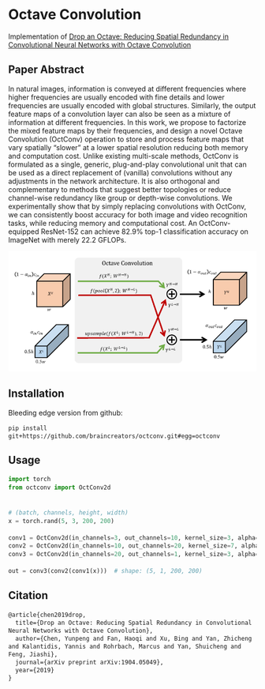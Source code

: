 # Octave Convolution

Implementation of [Drop an Octave: Reducing Spatial Redundancy in
Convolutional Neural Networks with Octave Convolution](https://arxiv.org/pdf/1904.05049.pdf)


## Paper Abstract

In natural images, information is conveyed at different frequencies 
where higher frequencies are usually encoded with fine details and 
lower frequencies are usually encoded with global structures. 
Similarly, the output feature maps of a convolution layer can also be 
seen as a mixture of information at different frequencies. 
In this work, we propose to factorize the mixed feature maps by their 
frequencies, and design a novel Octave Convolution (OctConv) operation 
to store and process feature maps that vary spatially “slower” at a lower 
spatial resolution reducing both memory and computation cost. Unlike existing 
multi-scale methods, OctConv is formulated as a single, generic, plug-and-play 
convolutional unit that can be used as a direct replacement 
of (vanilla) convolutions without any adjustments in the network architecture. 
It is also orthogonal and complementary to methods that suggest better 
topologies or reduce channel-wise redundancy like group or depth-wise convolutions. 
We experimentally show that by simply replacing convolutions with OctConv, 
we can consistently boost accuracy for both image and video recognition tasks, 
while reducing memory and computational cost. 
An OctConv-equipped ResNet-152 can achieve 82.9% top-1 classification accuracy on
 ImageNet with merely 22.2 GFLOPs.


![schema](assets/octconv.png)

## Installation 

Bleeding edge version from github:

    pip install git+https://github.com/braincreators/octconv.git#egg=octconv

## Usage

```python
import torch
from octconv import OctConv2d


# (batch, channels, height, width)
x = torch.rand(5, 3, 200, 200)

conv1 = OctConv2d(in_channels=3, out_channels=10, kernel_size=3, alpha=(0., 0.5), padding=1)
conv2 = OctConv2d(in_channels=10, out_channels=20, kernel_size=7, alpha=(0.5, 0.8), padding=3)
conv3 = OctConv2d(in_channels=20, out_channels=1, kernel_size=3, alpha=(0.8, 0.), padding=1)

out = conv3(conv2(conv1(x)))  # shape: (5, 1, 200, 200)
```

## Citation

```
@article{chen2019drop,
  title={Drop an Octave: Reducing Spatial Redundancy in Convolutional Neural Networks with Octave Convolution},
  author={Chen, Yunpeng and Fan, Haoqi and Xu, Bing and Yan, Zhicheng and Kalantidis, Yannis and Rohrbach, Marcus and Yan, Shuicheng and Feng, Jiashi},
  journal={arXiv preprint arXiv:1904.05049},
  year={2019}
}
```
